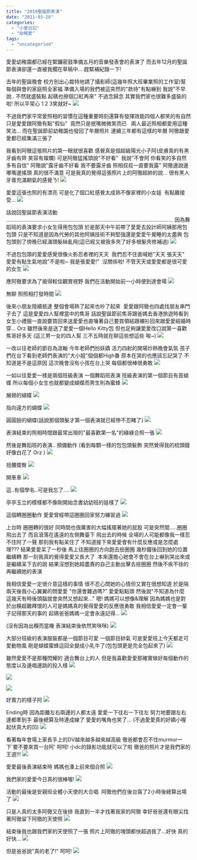 ```yaml
---
title: "2010聖誕節表演"
date: "2011-03-28"
categories: 
  - "小愛日記"
  - "幼稚愛"
tags: 
  - "uncategoried"
---
```


愛愛幼稚園都已經在緊鑼密鼓準備五月的音樂發表會的表演了 而去年12月的聖誕節表演卻還一直被我擱在草稿中... 趕緊補紀錄一下!

去年的聖誕晚會 校方別出心裁特地請了攝影師(這幾年照大班畢業照的工作室)幫每個與會的家庭照全家福 準備入場的我們被這突然的"款待"有點嚇到 我說"不早說.. 不然就盛裝點 起碼也擦個口紅再來" 不過念歸念 其實我們家也很難多盛裝的啦! 所以平常心 1 2 3笑就好~ ![](images/5389387773_8acd2d1f36.jpg)

不過我們家平常愛照相的習慣在這種重要時刻還算有發揮效能四個人都笑的有自然 只是愛愛跟阿徹有點"假仙"  竟然只是抿嘴微微笑而已   兩人最近照相都愛用這種笑法... 而在聖誕節前幼稚園也發回了年曆照片 連續三年都有這樣的年曆 阿徹跟愛愛都已經集滿三張了

我看到阿徹這張照片的第一眼就很喜歡 感覺真是個超級陽光小子阿(皮膚真的有黑 牙齒有齊 笑容有燦爛) 可是阿徹猛搖頭說"不好看"  我說"不會阿 你看笑的多自然多有自信" 阿徹說"露牙齒不好看 我不要露牙齒 照相叔叔一直要我露" 阿徹邊說邊嘟嘴邊搖頭 真的很不滿意 可是我真的覺得這張照片上的阿徹超帥的說... 很有黑人牙膏充滿朝氣的感覺ㄋ! ![](images/5328325185_b78b43024c.jpg)

愛愛這張也照的有漂亮 可是化了個口紅感覺太成熟不像家裡的小女娃  有點難接受... ![](images/5328324989_65ece7b564.jpg)

話說回聖誕節表演活動 ................................................................................................................. 因為舞蹈班的表演要求小女生得用包包頭 於是那天中午前帶了愛愛去設計師阿姨那用包包頭 只是不知道是因為代勞的其他阿姨技術不夠堅強還是愛愛午覺睡的太盡興 包包頭到了傍晚已經滿頭髮絲亂飛(這已經又被我多夾了好多根髮夾修補過) ![](images/5328901400_b4c7f1ea03.jpg)

不過包包頭的愛愛感覺很像火影忍者裡的天天  我們忍不住直喊她"天天 張天天" 愛愛有點生氣地說"不是啦~ 我是張愛愛!"  沒關係啦! 不管天天或愛愛都是很可愛的女生 ![](images/5328901226_940383634b.jpg)

應阿徹要求為了搶得較佳觀賞視野 我們在活動開始前一小時便到達會場 ![](images/5328290109_05b1f9ea56.jpg)

無聊 照照相打發時間 ![](images/5328289945_5309a22369.jpg)

後來小朋友陸續抵達 整個會場熱了起來也吵了起來  愛愛跟阿徹也四處找朋友串門子去了 這是愛愛四人幫裡當中的焦哥 話說聖誕節前焦哥跟爸媽去香港旅遊時看到女生小禮服一直說要買回來送愛愛也直嚷著自己要買領結跟襯衫回來跟愛愛結婚時穿... Orz 雖然後來是送了愛愛一個Hello Kitty包 但也足夠讓愛愛改口說第一喜歡焦哥好多天 (這三男一女的四人幫 三不五時就在聊這些想這些 唉~) ![](images/5328289775_038646786d.jpg)

一改以往老師的節目為涯軸 今年老師們扮妖嬌 活力四射的開場炒熱晚會氣氛 孩子們在台下看到老師們表演的"大小姐"個個都High番 原本在哭的也應該忘記哭了 不知道是不是這原因 這次晚會沒有小孩在台上哭 每個都很棒很勇敢 ![](images/5328289517_107bdb9436.jpg)

一如以往愛愛一樣是兩個班級表演 一個舞蹈班表演 班級表演的第一個節目有首蝴蝶 所以每個小女生也就都變成蝴蝶而男生則為蜜蜂 ![](images/5328900130_2ab02c0b49.jpg)

展翅的蝴蝶 ![](images/5328288965_6609b60f7b.jpg)

指向遠方的蝴蝶 ![](images/5328899588_a58e29c024.jpg)

圓圓臉的蝴蝶(話說那個頭髮才第一個表演就已經慘不忍睹了) ![](images/5328288507_756562f64f.jpg)

表演結束的照相時間跟最常出現的"最喜歡第一名"的綠綠合照一張 ![](images/5328288347_dd4edb4096.jpg)

然後是舞蹈班的表演.. 預備動作 (看到每顆一樣的包包頭髮飾 突然覺得我的梳頭錢好像白花了 Orz ) ![](images/5328288187_80ba593ee5.jpg)

扭腰擺臀 ![](images/5328898722_2db936fb21.jpg)

開車車 ![](images/5328898408_9b6b09eba0.jpg)

這..有個學名..可是我忘了.... ![](images/5328898240_796be83b5c.jpg)

亭亭玉立的模樣都不像剛開始念書幼幼班的娃樣了 ![](images/5328287335_e22ec2a70b.jpg)

這個轉圈圈動作 愛愛曾經帶這圈圈回家努力練習過 ![](images/5328897770_6b5d9b0aeb.jpg)

上台時 圈圈轉的很好 同時間也很厲害的大幅搖擺著她的屁股 可是突然間.....圈圈飛出去了 而且滾落在遙遠的左側舞臺下 飛出去的時候 全場的人可能都像我一樣忍不住阿了一聲 那刻我有點呆住了 不知道接下來愛愛會有什麼反應或是怎麼處理??? 結果愛愛呆了一秒後 馬上往圈圈的方向跑去撿圈圈 幾秒鐘後回到她的位置繼續轉 那一刻我真的覺得愛愛又長大了  本來還擔心她會不會在台上嚇到哭出來或是繼續呆下去的說 結果沒想到她超盡責的自己主動出擊去撿圈圈 然後不疾不徐的再繼續她的表演

我相信愛愛一定很介意這樣的事情 很不忍心問她的心情但又實在很想知道 於是隔兩天後我小心翼翼的問愛愛 "你還會難過嗎?" 愛愛點點頭 然後說"不知道為什麼 這幾天有時後頭腦就會突然又想起來..." 嗯! 媽媽可以想像&理解 因為媽媽也是對於出糗超難釋懷的人可是媽媽真的覺得愛愛的反應很勇敢 我相信愛愛一定會一輩子記得那天的事的 起碼爸爸媽媽一定會永遠記得... ![](images/5328286673_55cd44083b.jpg)

(沒有因為出糗而當機 表演結束後依然笑咪咪) ![](images/5328896764_7a861ab486.jpg)

大部分班級的表演服裝都是一個節目可愛 一個節目帥氣 可是愛愛班上今天都走可愛動物風 剛是蝴蝶蜜蜂這回全變成小乳牛了(包包頭更是完全包起來了) ![](images/5328896568_5713aaf4de.jpg)

雖然愛愛不是那種閃耀的 適合舞台上的人 但是我喜歡愛愛那確實做好每個動作的態度以及邊唱邊跳的投入樣 ![](images/5328285671_dcf0b19250.jpg)

![](images/5328896100_67fdc8c398.jpg)

![](images/5328285225_0a0bf719f5.jpg)

好賣力的樣子阿 ![](images/5328895774_169f82c922.jpg)

Ending時 因為距離左右兩邊的人都太遠 愛愛一下往右一下往左 努力地要跟左右邊都牽到手 最後總算及時連成線了 愛愛的嘴角也笑了... (不過愛愛真的好嬌小喔 起伏真大的凹) ![](images/5328284759_b07c181b4f.jpg)

看著每年會場上家長手上的DV越來越多越來越高級 徹爸都會忍不住murmur一下'要不要來買一台阿' 呵呵! 小dc的錄影功能就可以了啦 徹爸的照片才是我們家的王道!!! ![](images/5328895614_4ab004f1cd.jpg)

愛愛最後表演結束時 媽媽也湊上前來個合照 ![](images/5328284545_85a5cb07c8.jpg)

我們家的愛愛今日真的很棒喔! ![](images/5328284389_fe177d868f.jpg)

活動的最後是安親班全體小天使的大合唱  阿徹他們在後台窩了2小時後總算出場了 ![](images/5328894908_1de02a4c66.jpg)

只是人真的太多阿徹又在後排 我直到一半才找著我家的阿徹 幸好爸爸還有眼尖找著阿徹留下阿徹的天使照 ![](images/5328283857_2f19e66663.jpg)

結束後我也跟我們家的天使照了一張 照片上阿徹的塊頭都快超過我了...好快 真的好快... ![](images/5328283525_0f4dd6346e.jpg)

但是爸爸說"真的老了!" 呵呵! ![](images/5328894462_799db6d5a7.jpg)
